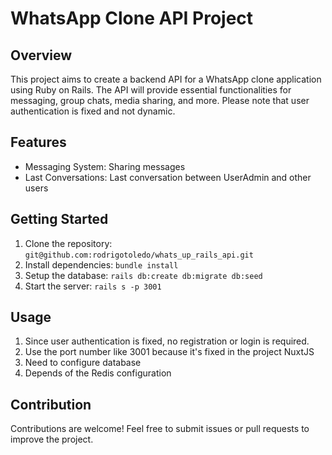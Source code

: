 # WhatsApp Clone API Project

## Overview
This project aims to create a backend API for a WhatsApp clone application using Ruby on Rails. The API will provide essential functionalities for messaging, group chats, media sharing, and more. Please note that user authentication is fixed and not dynamic.

## Features
- Messaging System: Sharing messages
- Last Conversations: Last conversation between UserAdmin and other users


## Getting Started
1. Clone the repository: `git@github.com:rodrigotoledo/whats_up_rails_api.git`
2. Install dependencies: `bundle install`
3. Setup the database: `rails db:create db:migrate db:seed`
4. Start the server: `rails s -p 3001`

## Usage
1. Since user authentication is fixed, no registration or login is required.
2. Use the port number like 3001 because it's fixed in the project NuxtJS
3. Need to configure database
4. Depends of the Redis configuration

## Contribution
Contributions are welcome! Feel free to submit issues or pull requests to improve the project.